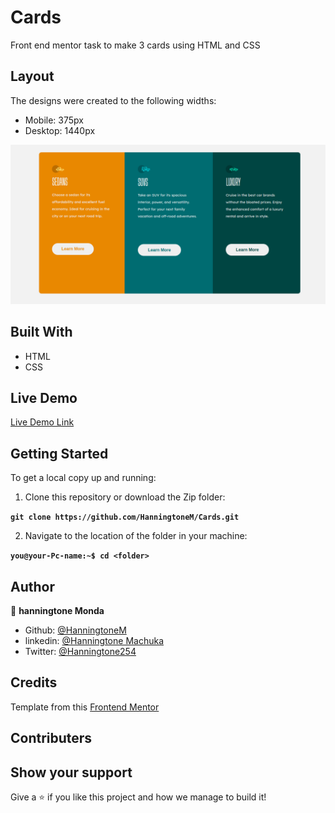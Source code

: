# Cards
Front end mentor task to make 3 cards using HTML and CSS

## Layout

The designs were created to the following widths:

- Mobile: 375px
- Desktop: 1440px

<img src="images/desktop.png" alt="">

## Built With

- HTML
- CSS

## Live Demo

[Live Demo Link](https://hanningtonem.github.io/Cards/)

## Getting Started

To get a local copy up and running:

1. Clone this repository or download the Zip folder:

**``git clone https://github.com/HanningtoneM/Cards.git``**

2. Navigate to the location of the folder in your machine:

**``you@your-Pc-name:~$ cd <folder>``**

## Author

👤 **hanningtone Monda**

- Github: [@HanningtoneM](https://github.com/HanningtoneM)
- linkedin: [@Hanningtone Machuka](https://www.linkedin.com/in/hanningtone-machuka-58501722a)
- Twitter: [@Hanningtone254](https://twitter.com/Hanningtone254?t=YVXXz9EZzOhR5vPi3DlHDQ&s=09)

## Credits
Template from this [Frontend Mentor](https://www.frontendmentor.io)

## Contributers

## Show your support

Give a ⭐️ if you like this project and how we manage to build it!